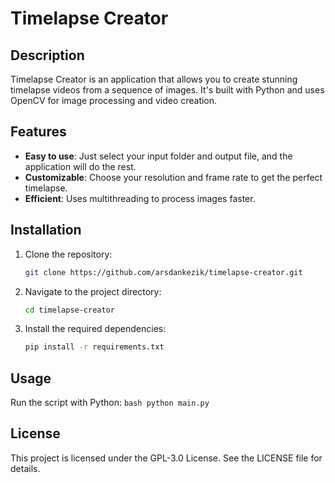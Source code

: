# Timelapse Creator

## Description

Timelapse Creator is an application that allows you to create stunning timelapse videos from a sequence of images. It's built with Python and uses OpenCV for image processing and video creation.

## Features

- **Easy to use**: Just select your input folder and output file, and the application will do the rest.
- **Customizable**: Choose your resolution and frame rate to get the perfect timelapse.
- **Efficient**: Uses multithreading to process images faster.

## Installation

1. Clone the repository:
   ```bash
   git clone https://github.com/arsdankezik/timelapse-creator.git
    ```

2. Navigate to the project directory:
    ```bash
    cd timelapse-creator
    ```

3. Install the required dependencies:
    ```bash
    pip install -r requirements.txt
    ```

## Usage

Run the script with Python:
    ```bash
    python main.py
    ```
## License
This project is licensed under the GPL-3.0 License. See the LICENSE file for details.

